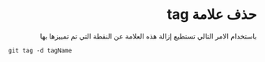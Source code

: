 # <div dir = "rtl"> حذف علامة tag </div>

<div dir = "rtl">
باستخدام الامر التالي تستطيع إزالة هذه العلامة عن النقطة التي تم تمييزها بها

<div dir = "ltr">

    git tag -d tagName
